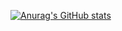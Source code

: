   [![Anurag's GitHub stats](https://github-readme-stats.vercel.app/api?username=Kinatera&theme=tokyonight)](https://github.com/Kinatera)
